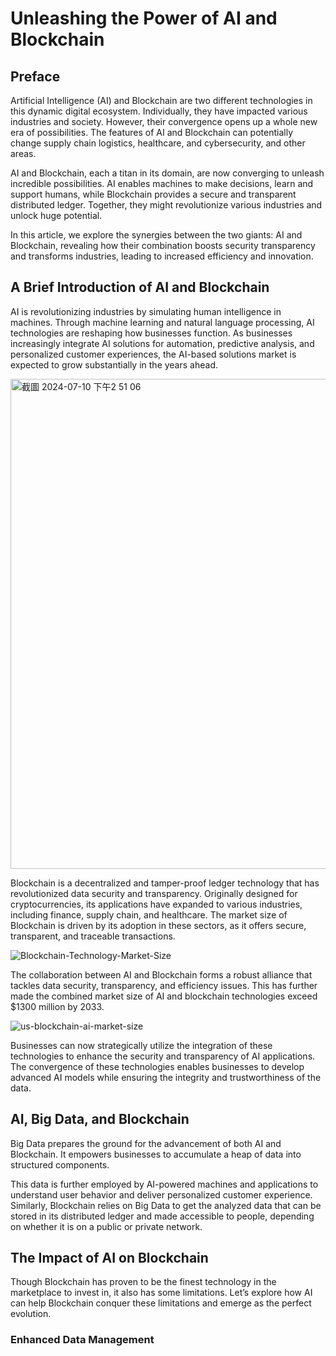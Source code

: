 # Unleashing the Power of AI and Blockchain


## Preface
Artificial Intelligence (AI) and Blockchain are two different technologies in this dynamic digital ecosystem. 
Individually, they have impacted various industries and society. However, their convergence opens up a whole new era of possibilities. 
The features of AI and Blockchain can potentially change supply chain logistics, healthcare, and cybersecurity, and other areas. 

AI and Blockchain, each a titan in its domain, are now converging to unleash incredible possibilities. 
AI enables machines to make decisions, learn and support humans, while Blockchain provides a secure and transparent distributed ledger. 
Together, they might revolutionize various industries and unlock huge potential.

In this article, we explore the synergies between the two giants: AI and Blockchain, revealing how their combination boosts security transparency and transforms industries, 
leading to increased efficiency and innovation.

## A Brief Introduction of AI and Blockchain

AI is revolutionizing industries by simulating human intelligence in machines. 
Through machine learning and natural language processing, AI technologies are reshaping how businesses function. 
As businesses increasingly integrate AI solutions for automation, predictive analysis, and personalized customer experiences, 
the AI-based solutions market is expected to grow substantially in the years ahead.

<img width="784" alt="截圖 2024-07-10 下午2 51 06" src="https://github.com/CAFECA-IO/KnowledgeManagement/assets/98379087/388e4602-37dc-4e84-a7d4-a618b4fdbb87">

Blockchain is a decentralized and tamper-proof ledger technology that has revolutionized data security and transparency. 
Originally designed for cryptocurrencies, its applications have expanded to various industries, including finance, supply chain, and healthcare. 
The market size of Blockchain is driven by its adoption in these sectors, as it offers secure, transparent, and traceable transactions.

![Blockchain-Technology-Market-Size](https://github.com/CAFECA-IO/KnowledgeManagement/assets/98379087/c62d4ab5-7562-46dc-877f-67ec21e487db)

The collaboration between AI and Blockchain forms a robust alliance that tackles data security, transparency, and efficiency issues. 
This has further made the combined market size of AI and blockchain technologies exceed $1300 million by 2033.

![us-blockchain-ai-market-size](https://github.com/CAFECA-IO/KnowledgeManagement/assets/98379087/5d5f2373-f95d-484e-9c4d-7d1eff88000b)

Businesses can now strategically utilize the integration of these technologies to enhance the security and transparency of AI applications. 
The convergence of these technologies enables businesses to develop advanced AI models while ensuring the integrity and trustworthiness of the data.

## AI, Big Data, and Blockchain

Big Data prepares the ground for the advancement of both AI and Blockchain. It empowers businesses to accumulate a heap of data into structured components.

This data is further employed by AI-powered machines and applications to understand user behavior and deliver personalized customer experience. 
Similarly, Blockchain relies on Big Data to get the analyzed data that can be stored in its distributed ledger and made accessible to people, 
depending on whether it is on a public or private network.

## The Impact of AI on Blockchain

Though Blockchain has proven to be the finest technology in the marketplace to invest in, it also has some limitations. Let’s explore how AI can help Blockchain conquer these limitations and emerge as the perfect evolution.

### Enhanced Data Management

